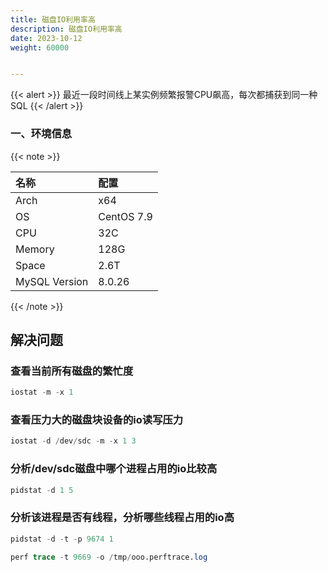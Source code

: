 ```yaml
---
title: 磁盘IO利用率高
description: 磁盘IO利用率高
date: 2023-10-12
weight: 60000


---
```


{{< alert >}}
最近一段时间线上某实例频繁报警CPU飙高，每次都捕获到同一种 SQL
{{< /alert >}}


### 一、环境信息

{{< note >}}

| 名称          | 配置       |
|:--------------|:-----------|
| Arch          | x64        |
| OS            | CentOS 7.9 |
| CPU           | 32C        |
| Memory        | 128G       |
| Space         | 2.6T       |
| MySQL Version | 8.0.26     |

{{< /note >}}



## 解决问题

### 查看当前所有磁盘的繁忙度
```sql
iostat -m -x 1
```

### 查看压力大的磁盘块设备的io读写压力
```sql
iostat -d /dev/sdc -m -x 1 3
```

### 分析/dev/sdc磁盘中哪个进程占用的io比较高
```sql
pidstat -d 1 5
```


### 分析该进程是否有线程，分析哪些线程占用的io高
```sql
pidstat -d -t -p 9674 1
```


```sql
perf trace -t 9669 -o /tmp/ooo.perftrace.log
```


















